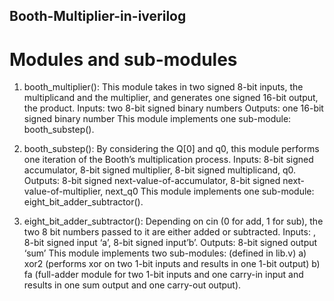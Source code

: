 ## Booth-Multiplier-in-iverilog

# Modules and sub-modules
    
1. booth_multiplier(): This module takes in two signed 8-bit inputs, the multiplicand and the multiplier, and generates one signed 16-bit output, the product.
    Inputs: two 8-bit signed binary numbers
    Outputs: one 16-bit signed binary number
This module implements one sub-module: booth_substep().
       
2. booth_substep(): By considering the Q[0] and q0, this module performs one iteration of the Booth’s multiplication process.
    Inputs: 8-bit signed accumulator, 8-bit signed multiplier, 8-bit signed multiplicand, q0.
    Outputs: 8-bit signed next-value-of-accumulator, 8-bit signed next-value-of-multiplier, next_q0
This module implements one sub-module: eight_bit_adder_subtractor().
       
3. eight_bit_adder_subtractor(): Depending on cin (0 for add, 1 for sub), the two 8 bit numbers passed to it are either added or subtracted.
    Inputs: , 8-bit signed input ‘a’, 8-bit signed input’b’.
    Outputs: 8-bit signed output ‘sum’
This module implements two sub-modules: (defined in lib.v)
            a) xor2 (performs xor on two 1-bit inputs and results in one 1-bit output)
            b) fa (full-adder module for two 1-bit inputs and one carry-in input and results in one sum output and one carry-out output).
